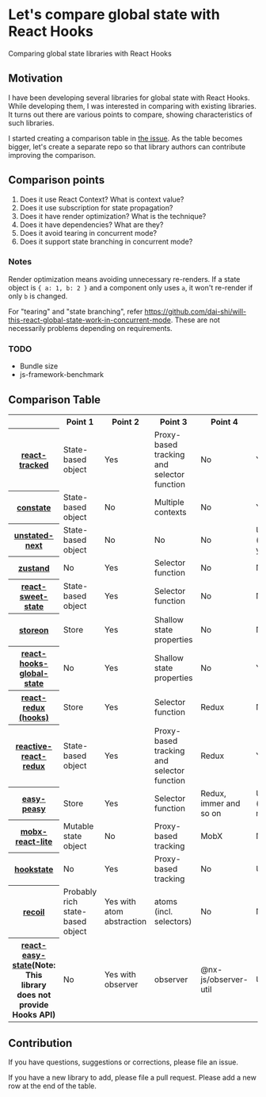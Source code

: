 # Let's compare global state with React Hooks

Comparing global state libraries with React Hooks

## Motivation

I have been developing several libraries for global state with React Hooks.
While developing them, I was interested in comparing with existing libraries.
It turns out there are various points to compare,
showing characteristics of such libraries.

I started creating a comparison table in
[the issue](https://github.com/dai-shi/react-tracked/issues/1).
As the table becomes bigger, let's create a separate repo
so that library authors can contribute improving the comparison.

## Comparison points

1. Does it use React Context? What is context value?
2. Does it use subscription for state propagation?
3. Does it have render optimization? What is the technique?
4. Does it have dependencies? What are they?
5. Does it avoid tearing in concurrent mode?
6. Does it support state branching in concurrent mode?

### Notes

Render optimization means avoiding unnecessary re-renders.
If a state object is `{ a: 1, b: 2 }` and a component only uses `a`,
it won't re-render if only `b` is changed.

For "tearing" and "state branching", refer
<https://github.com/dai-shi/will-this-react-global-state-work-in-concurrent-mode>.
These are not necessarily problems depending on requirements.

### TODO

- Bundle size
- js-framework-benchmark

## Comparison Table

<table>

<tr>
<th></th>
<th>Point 1</th>
<th>Point 2</th>
<th>Point 3</th>
<th>Point 4</th>
<th>Point 5</th>
<th>Point 6</th>
</tr>


<tr>
<th><a href="https://github.com/dai-shi/react-tracked">react-tracked</a></th>
<td>State-based object</td>
<td>Yes</td>
<td>Proxy-based tracking and selector function</td>
<td>No</td>
<td>Yes</td>
<td>Yes</td>
</tr>


<tr>
<th><a href="https://github.com/diegohaz/constate">constate</a></th>
<td>State-based object</td>
<td>No</td>
<td>Multiple contexts</td>
<td>No</td>
<td>Yes</td>
<td>Yes</td>
</tr>


<tr>
<th><a href="https://github.com/jamiebuilds/unstated-next">unstated-next</a></th>
<td>State-based object</td>
<td>No</td>
<td>No</td>
<td>No</td>
<td>Unknown (maybe yes)</td>
<td>Unknown (maybe yes)</td>
</tr>


<tr>
<th><a href="https://github.com/react-spring/zustand">zustand</a></th>
<td>No</td>
<td>Yes</td>
<td>Selector function</td>
<td>No</td>
<td>No</td>
<td>No</td>
</tr>


<tr>
<th><a href="https://github.com/atlassian/react-sweet-state">react-sweet-state</a></th>
<td>State-based object</td>
<td>Yes</td>
<td>Selector function</td>
<td>No</td>
<td>No</td>
<td>No</td>
</tr>


<tr>
<th><a href="https://github.com/storeon/storeon">storeon</a></th>
<td>Store</td>
<td>Yes</td>
<td>Shallow state properties</td>
<td>No</td>
<td>No</td>
<td>No</td>
</tr>


<tr>
<th><a href="https://github.com/dai-shi/react-hooks-global-state">react-hooks-global-state</a></th>
<td>No</td>
<td>Yes</td>
<td>Shallow state properties</td>
<td>No</td>
<td>Yes</td>
<td>No</td>
</tr>


<tr>
<th><a href="https://github.com/reduxjs/react-redux">react-redux (hooks)</a></th>
<td>Store</td>
<td>Yes</td>
<td>Selector function</td>
<td>Redux</td>
<td>No</td>
<td>No</td>
</tr>


<tr>
<th><a href="https://github.com/dai-shi/reactive-react-redux">reactive-react-redux</a></th>
<td>State-based object</td>
<td>Yes</td>
<td>Proxy-based tracking and selector function</td>
<td>Redux</td>
<td>Yes</td>
<td>No</td>
</tr>


<tr>
<th><a href="https://github.com/ctrlplusb/easy-peasy">easy-peasy</a></th>
<td>Store</td>
<td>Yes</td>
<td>Selector function</td>
<td>Redux, immer and so on</td>
<td>Unknown (maybe no)</td>
<td>Unknown (maybe no)</td>
</tr>


<tr>
<th><a href="https://github.com/mobxjs/mobx-react-lite">mobx-react-lite</a></th>
<td>Mutable state object</td>
<td>No</td>
<td>Proxy-based tracking</td>
<td>MobX</td>
<td>No</td>
<td>No</td>
</tr>


<tr>
<th><a href="https://github.com/avkonst/hookstate">hookstate</a></th>
<td>No</td>
<td>Yes</td>
<td>Proxy-based tracking</td>
<td>No</td>
<td>Unknown</td>
<td>Unknown</td>
</tr>


<tr>
<th><a href="https://github.com/facebookexperimental/Recoil">recoil</a></th>
<td>Probably rich state-based object</td>
<td>Yes with atom abstraction</td>
<td>atoms (incl. selectors)</td>
<td>No</td>
<td>Not yet</td>
<td>Not yet</td>
</tr>


<tr>
<th><a href="https://github.com/RisingStack/react-easy-state">react-easy-state</a>(Note: This library does not provide Hooks API)</th>
<td>No</td>
<td>Yes with observer</td>
<td>observer</td>
<td>@nx-js/observer-util</td>
<td>Unknown</td>
<td>Unknown</td>
</tr>


</table>

## Contribution

If you have questions, suggestions or corrections, please file an issue.

If you have a new library to add, please file a pull request. Please add a new row at the end of the table.
